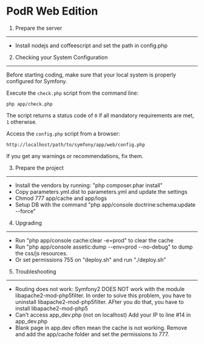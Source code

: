 PodR Web Edition
========================

1) Prepare the server
-------------------------------------
- Install nodejs and coffeescript and set the path in config.php


2) Checking your System Configuration
-------------------------------------

Before starting coding, make sure that your local system is properly
configured for Symfony.

Execute the `check.php` script from the command line:

    php app/check.php

The script returns a status code of `0` if all mandatory requirements are met, `1` otherwise.

Access the `config.php` script from a browser:

    http://localhost/path/to/symfony/app/web/config.php

If you get any warnings or recommendations, fix them.

3) Prepare the project
-------------------------------------
- Install the vendors by running: "php composer.phar install"
- Copy parameters.yml.dist to parameters.yml and update the settings
- Chmod 777 app/cache and app/logs
- Setup DB with the command "php app/console doctrine:schema:update --force"

4) Upgrading
-------------------------------------
- Run "php app/console cache:clear -e=prod" to clear the cache
- Run "php app/console assetic:dump --env=prod --no-debug" to dump the css/js resources.
- Or set permissions 755 on "deploy.sh" and run "./deploy.sh"

5) Troubleshooting
-------------------------------------
- Routing does not work:
  Symfony2 DOES NOT work with the module libapache2-mod-php5filter. In order to solve this problem, you have to uninstall libapache2-mod-php5filter. AFter you do that, you have to install libapache2-mod-php5
- Can't access app_dev.php (not on localhost)
  Add your IP to line #14 in app_dev.php
- Blank page in app.dev often mean the cache is not working. Remove and add the app/cache folder and set the permissions to 777.